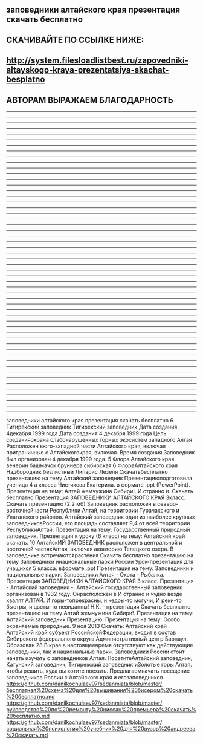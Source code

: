 заповедники алтайского края презентация скачать бесплатно
--------------------------------------------------
СКАЧИВАЙТЕ ПО ССЫЛКЕ НИЖЕ:
--------------------------------------------------
http://system.filesloadlistbest.ru/zapovedniki-altayskogo-kraya-prezentatsiya-skachat-besplatno
--------------------------------------------------
АВТОРАМ ВЫРАЖАЕМ БЛАГОДАРНОСТЬ
--------------------------------------------------
--------------------------------------------------
--------------------------------------------------
--------------------------------------------------
--------------------------------------------------
--------------------------------------------------
--------------------------------------------------
--------------------------------------------------
--------------------------------------------------
--------------------------------------------------
--------------------------------------------------
--------------------------------------------------
--------------------------------------------------
--------------------------------------------------
--------------------------------------------------
--------------------------------------------------
--------------------------------------------------
--------------------------------------------------
--------------------------------------------------
--------------------------------------------------
--------------------------------------------------
--------------------------------------------------
--------------------------------------------------
--------------------------------------------------
--------------------------------------------------
--------------------------------------------------
--------------------------------------------------
--------------------------------------------------
--------------------------------------------------
--------------------------------------------------
--------------------------------------------------
--------------------------------------------------
--------------------------------------------------
--------------------------------------------------
--------------------------------------------------
--------------------------------------------------
--------------------------------------------------
--------------------------------------------------
--------------------------------------------------
--------------------------------------------------
--------------------------------------------------
--------------------------------------------------
--------------------------------------------------
--------------------------------------------------
--------------------------------------------------
--------------------------------------------------
--------------------------------------------------
--------------------------------------------------
--------------------------------------------------
--------------------------------------------------
--------------------------------------------------
--------------------------------------------------
--------------------------------------------------
--------------------------------------------------
--------------------------------------------------
заповедники алтайского края презентация скачать бесплатно 6 Тигирекский заповедник Тигирекский заповедник Дата создания  4декабря 1999 года Дата создания  4 декабря 1999 года Цель созданияохрана слабонарушенных горных экосистем западного Алтая Расположен вюго-западной части Алтайского края, включая приграничные с Алтайскогокрая, включая. Время создания Заповедник был организован 4 декабря 1999 года. 5 Флора Алтайского края венерин башмачок бруннера сибирская  6 ФлораАлтайского края Надбородник безлистный Липарис Лезеля  Скачатьбесплатно презентацию на тему Алтайский заповедник Презентациюподготовила ученица 4 а класса Чистякова Екатерина. в формате .ppt (PowerPoint). Презентация на тему: Алтай  жемчужина Сибири!. И странно и. Скачать бесплатно Презентация ЗАПОВЕДНИКИ АЛТАЙСКОГО КРАЯ 3класс. Скачать презентацию (2.2 мб)  Заповедник расположен в северо-восточнойчасти Республики Алтай, на территории Турачакского и Улаганского районов.  Алтайский заповедник  один из наиболее крупных заповедниковРоссии, его площадь составляет 9,4  от всей территории РеспубликиАлтай. Презентация на тему: Государственный природный заповедник. Презентация к уроку (6 класс) на тему: Алтайский край  скачать. 10 АлтайскИЙ ЗАПОВЕДНИК расположен в центральной и восточной частяхАлтая, включая акваторию Телецкого озера. В заповеднике встречаютсярастения  Скачать бесплатно презентацию на тему Заповедники инациональные парки России Урок-презентация для учащихся 5 класса. вформате .ppt
Презентация на тему: Заповедники и национальные парки. Заповедники Алтая - Охота - Рыбалка. Презентация ЗАПОВЕДНИКИ АЛТАЙСКОГО КРАЯ 3 класс. Презентация - Алтайский заповедник -. Алтайский государственный заповедник организован в 1932 году. Онрасположен в  И странно и чудно  везде хвалят АЛТАЙ. И горы-топрекрасны, и кедры-то могучи, И реки-то быстры, и цветы-то невиданны! Н.К. - презентация  Скачать бесплатно презентацию на тему Алтай жемчужина Сибири!. Презентация на тему: Алтайский заповедник Презентацию. Презентация на тему: Особо охраняемые природные. 9 ноя 2013  Скачать:  Алтайский край . Алтайский край  субъект РоссийскойФедерации, входит в состав Сибирского федерального округа.Административный центр  Барнаул. Образован 28  В крае в настоящеевремя отсутствуют как действующие заповедники, так и национальные парки. Заповедники России стоит начать изучать с заповедников Алтая. ПосетитеАлтайский заповедник, Катунский заповедник, Тигирекский заповедник иЗолотые горы Алтая.  чтобы решить, куда вы хотите поехать. Предлагаемначать посещение заповедников России с Алтайского края и егозаповедников.
https://github.com/danilkochulaev97/sedanmiata/blob/master/бесплатная%20схема%20для%20вышивания%20бисером%20скачать%20бесплатно.md
https://github.com/danilkochulaev97/sedanmiata/blob/master/руководство%20по%20ремонту%20ниссан%20премьера%20скачать%20бесплатно.md
https://github.com/danilkochulaev97/sedanmiata/blob/master/социальная%20психология%20учебник%20для%20вузов%20андреева%20скачать.md
